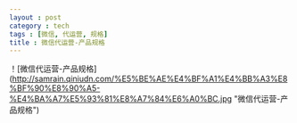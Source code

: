 ```yaml
---
layout : post
category : tech
tags : [微信, 代运营, 规格]
title : 微信代运营-产品规格
---
```

！[微信代运营-产品规格] (http://samrain.qiniudn.com/%E5%BE%AE%E4%BF%A1%E4%BB%A3%E8%BF%90%E8%90%A5-%E4%BA%A7%E5%93%81%E8%A7%84%E6%A0%BC.jpg "微信代运营-产品规格")

